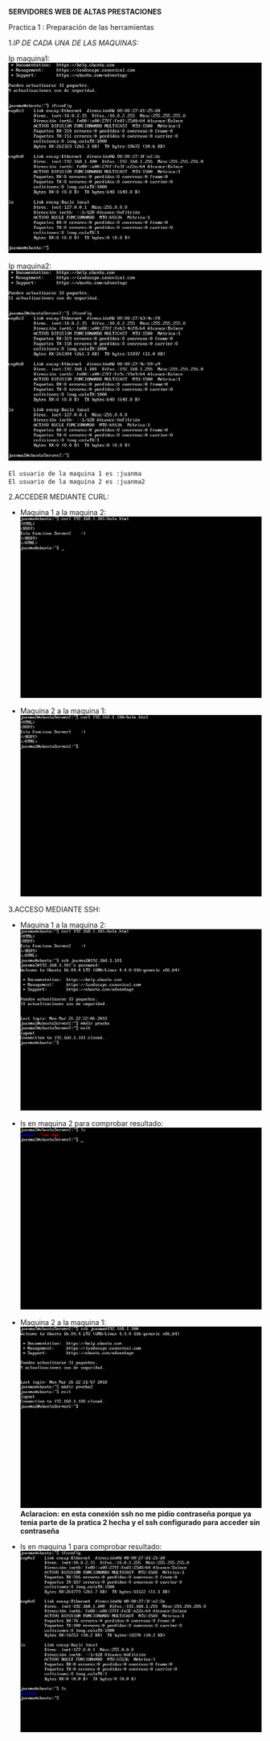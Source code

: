 **SERVIDORES WEB DE ALTAS PRESTACIONES**

Practica 1 :  Preparación de las herramientas

1.*IP DE CADA UNA DE LAS MAQUINAS:*

Ip maquina1:
![](https://github.com/juanmaLC/SWAP1718/blob/master/P1/ifconfigMaquina1.png) 


Ip maquina2:
![](https://github.com/juanmaLC/SWAP1718/blob/master/P1/ifconfigMaquina2.png) 


	El usuario de la maquina 1 es :juanma
	El usuario de la maquina 2 es :juanma2

2.ACCEDER MEDIANTE CURL:

- Maquina 1 a la maquina 2:
![](https://github.com/juanmaLC/SWAP1718/blob/master/P1/curlMaquina1.png) 

- Maquina 2 a la maquina 1:
![](https://github.com/juanmaLC/SWAP1718/blob/master/P1/curlMaquina2.png) 



3.ACCESO MEDIANTE SSH:

- Maquina 1 a la maquina 2: 
![](https://github.com/juanmaLC/SWAP1718/blob/master/P1/sshMaquina1aMaquina2.png) 

- ls en maquina 2 para comprobar resultado:
![](https://github.com/juanmaLC/SWAP1718/blob/master/P1/lsMaquina2.png) 

 
 
 
 - Maquina 2 a la maquina 1:
 ![](https://github.com/juanmaLC/SWAP1718/blob/master/P1/sshMaquina2a1.png) 
 **Aclaracion: en esta conexión ssh no me pidio contraseña porque ya tenia parte de la pratica 2 hecha y el ssh configurado para acceder sin contraseña**
 - ls en maquina 1 para comprobar resultado:
 ![](https://github.com/juanmaLC/SWAP1718/blob/master/P1/lsMaquina1.png) 
 

 
 
 







